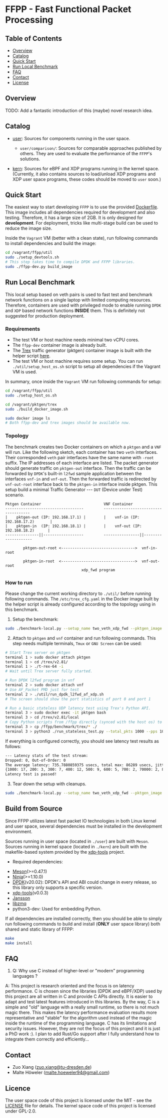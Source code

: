 # FFPP - Fast Functional Packet Processing

## Table of Contents

*   [Overview](#overview)
*   [Catalog](#catalog)
*   [Quick Start](#quick-start)
*   [Run Local Benchmark](#run-local-benchmark)
*   [FAQ](#faq)
*   [Contact](#contact)
*   [License](#licence)


## Overview

TODO: Add a fantastic introduction of this (maybe) novel research idea.


## Catalog

-   [user](./user/): Sources for components running in the user space.

    -   `user/comparison/`: Sources for comparable approaches published by others. They are used to evaluate the performance of the `FFPP`'s solutions.

-   [kern](./kern/): Sources for eBPF and XDP programs running in the kernel space. (Currently, it also contains sources to load/unload XDP programs and XDP user space programs, these codes should be moved to `user` soon.)


## Quick Start

The easiest way to start developing `FFPP` is to use the provided [Dockerfile](./Dockerfile).
This image includes all dependencies required for development and also testing.
Therefore, it has a large size of 2GB.
It is only designed for **development**.
For deployment, tricks like multi-stage build can be used to reduce the image size.

Inside the `Vagrant` VM (better with a clean state), run following commands to install dependencies and build the image:

```bash
cd /vagrant/ffpp/util
sudo ./setup_devtools.sh
# This step takes time to compile DPDK and FFPP libraries.
sudo ./ffpp-dev.py build_image
```


## Run Local Benchmark

This local setup based on veth pairs is used to fast test and benchmark network functions on a single laptop with limited computing resources.
Therefore, containers are used with privileged mode to enable running `DPDK` and `XDP` based network functions **INSIDE** them.
This is definitely not suggested for production deployment.

### Requirements

-   The test VM or host machine needs minimal two vCPU cores.
-   The `ffpp-dev` container image is already built.
-   The [Trex](https://trex-tgn.cisco.com/) traffic generator (pktgen) container image is built with the helper script [here](../../pktgen/trex/build_docker_image.sh).
-   The test VM or host machine requires some setup. You can run `./util/setup_host_os.sh` script to setup all dependencies if the Vagrant VM is used.

In summary, once inside the `Vagrant` VM run following commands for setup:

```bash
cd /vagrant/ffpp/util
sudo ./setup_host_os.sh

cd /vagrant/pktgen/trex
sudo ./build_docker_image.sh

sudo docker image ls
# Both ffpp-dev and trex images should be available now.
```

### Topology

The benchmark creates two Docker containers on which a `pktgen` and a `VNF` will run.
Like the following sketch, each container has two `veth` interfaces.
Their corresponded `veth` pair interfaces have the same name with `-root` suffix.
The IP addresses of each interface are listed.
The packet generator should generate traffic on `pktgen-out` interface.
Then the traffic can be forwarded by `DPDK`'s built-in `l2fwd` sample application between the interfaces `vnf-in` and `vnf-out`.
Then the forwarded traffic is redirected by `vnf-out-root` interface back to the `pktgen-in` interface inside pktgen.
This setup build a minimal Traffic Generator --- `DUT` (Device under Test) scenario.

```
Pktgen Container                            VNF Container
-----------------------------------         -------------------------------------
|    pktgen-out (IP: 192.168.17.1) |        |    vnf-in (IP: 192.168.17.2)       |
|    pktgen-in  (IP: 192.168.18.1) |        |    vnf-out (IP: 192.168.18.2)      |
---------------||------------------         ----------------||--------------------

        pktgen-out-root <--------------------------------->  vnf-in-root

        pktgen-in-root  <--------------------------------->  vnf-out-root
                                  xdp_fwd program
```

### How to run

Please change the current working directory to `./util/` before running following commands.
The `/etc/trex_cfg.yaml` in the Docker image built by the helper script is already configured according to the topology using in this benchmark.

1.  Setup the benchmark:

```bash
sudo ./benchmark-local.py --setup_name two_veth_xdp_fwd --pktgen_image trex:v2.81 setup
```

2.  Attach to `pktgen` and `vnf` container and run following commands. This step needs multiple terminals, `Tmux` or `GNU Screen` can be used:

```bash
# Start Trex server on pktgen
terminal 1 > sudo docker attach pktgen
terminal 1 > cd /trex/v2.81/
terminal 1 > ./t-rex-64 -i
# Wait until Trex server fully started.

# Run DPDK l2fwd program in vnf
terminal 2 > sudo docker attach vnf
# Use AF_Packet PMD just for test
terminal 2 > ./util/run_dpdk_l2fwd_af_xdp.sh
# The screen should show the port statistics of port 0 and port 1

# Run a basic stateless UDP latency test using Trex's Python API.
terminal 3 > sudo docker exec -it pktgen bash
terminal 3 > cd /trex/v2.81/local
# Copy Python scripts from /ffpp directly (synced with the host os) to trex's local directory
terminal 3 > cp /ffpp/benchmark/trex/* ./
terminal 3 > python3 ./run_stateless_test.py --total_pkts 1000 --pps 100 --monitor_dur 10
```

If everything is configured correctly, you should see latency test results as follows:

```bash
--- Latency stats of the test stream:
Dropped: 0, Out-of-Order: 0
The average latency: 735.7880859375 usecs, total max: 86289 usecs, jitter: 1200 usecs
{1000: 17, 200: 3, 300: 7, 400: 12, 500: 9, 600: 5, 700: 2, 70000: 2, 800: 5, 80000: 1, 900: 7}
Latency test is passed!
```

3.  Tear down the setup with cleanups.

```bash
sudo ./benchmark-local.py --setup_name two_veth_xdp_fwd --pktgen_image trex:v2.81 teardown
```

## Build from Source

Since FFPP utilizes latest fast packet IO technologies in both Linux kernel and user space, several dependencies must be installed in the development environment.

Sources running in user space (located in `./user`) are built with `Meson`.
Sources running in kernel space (located in `./kern`) are built with the makefile-based system provided by the [xdp-tools](https://github.com/xdp-project/xdp-tools) project.

-   Required dependencies:

  *   [Meson](https://mesonbuild.com/)(>=0.47.1)
  *   [Ninja](https://github.com/ninja-build/ninja)(>=1.10.0)
  *   [DPDK](https://core.dpdk.org/download/)(v20.02): DPDK's API and ABI could change in every release, so this library only supports a specific version.
  *   [xdp-tools](https://github.com/xdp-project/xdp-tools)(v0.0.3)
  *   [Jansson](https://digip.org/jansson/)
  *   [libzmq](https://zeromq.org/)
  *   python3-dev: Used for embedding Python.


If all dependencies are installed correctly, then you should be able to simply run following commands to build and install (**ONLY** user space library) both shared and
static library of FFPP:

```bash
make
make install
```


## FAQ

1.  Q: Why use C instead of higher-level or "modern" programming languages ?

A: This project is research oriented and the focus is on latency performance.
C is chosen since the libraries (DPDK and eBPF/XDP) used by this project are all written in C and provide C APIs
directly. It is easier to adapt and test latest features introduced in this libraries.
By the way, C is a simple and "old" language with a really small runtime, so there is not much magic there.
This makes the latency performance evaluation results more representative and "stable" for the algorithm used instead of the magic inside the runtime of
the programming language.
C has its limitations and security issues. However, they are not the focus of this project and it is just a PhD work :).
I plan to add Rust/Go support after I fully understand how to integrate them correctly and efficiently...


## Contact

*   Zuo Xiang (zuo.xiang@tu-dresden.de)
*   Malte Höweler (malte.hoeweler94@gmail.com)


## Licence

The user space code of this project is licensed under the MIT - see the [LICENSE](../../LICENSE) file for details.
The kernel space code of this project is licensed under GPL-2.0.
